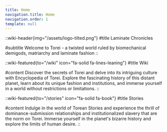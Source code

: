 ```yaml
---
title: Home
navigation.title: Home
navigation.order: 1
template: null
---
```


::wiki-header{img="/assets/logo-tilted.png"}
#title
Laminate Chronicles

#subtitle
Welcome to Torei - a twisted world ruled by biomechanical demigods, matriarchy and laminate fashion
::

::wiki-featured{to="/wiki" icon="fa-solid fa-lines-leaning"}
#title
Wiki

#content
Discover the secrets of Torei and delve into its intriguing culture with Encyclopedia of Torei. Explore the fascinating history of this distant planet, learn about its unique fashion and institutions, and immerse yourself in a world without restrictions or limitations.
::

::wiki-featured{to="/stories" icon="fa-solid fa-book"}
#title
Stories

#content
Indulge in the world of Torean Stories and experience the thrill of dominance-submission relationships and institutionalized slavery that are the norm on Torei. Immerse yourself in the planet's bizarre history and explore the limits of human desire.
::

<!-- ::card
Lorem ipsum dolor sit amet, consectetur adipiscing elit, sed do eiusmod tempor incididunt ut labore et dolore magna aliqua. Ut enim ad minim veniam, quis nostrud exercitation ullamco laboris nisi ut aliquip ex ea commodo consequat.

Duis aute irure dolor in reprehenderit in voluptate velit esse cillum dolore eu fugiat nulla pariatur. Excepteur sint occaecat cupidatat non proident, sunt in culpa qui officia deserunt mollit anim id est laborum.
::

::wiki-featured{icon="fa-solid fa-star"}
#title
Featured article: [Slave Suit](/wiki/slave-suit)

#content
**Slave suit** is a distinctive garment worn by slaves on the planet Torei. Made of a thin and durable layer of laminate, the suit is designed to be skin-tight and cover the wearer's entire body from neck to toes.

Slave suit is a full-coverage laminate catsuit, usually with a corset and a gasmask with a tinted visor. It is intended to completely cover the wearer's body, obscuring their identity and removing any sense of individuality.

_[Continue reading...](/wiki/slave-suit)_
::

::wiki-featured{icon="fa-solid fa-star"}
#title
Featured story: [Special Gift](/stories/special-gift)

#content
As the first light of dawn began to filter through the window of her small room, Maria stirred from her sleep. She had grown accustomed to waking up before the sun rose, a regime she had followed for years. It was a typical day for her, but she couldn't shake the feeling that something was different.

She rubbed the sleep from her eyes and sat up in bed, feeling the cool air against her bare skin. She glanced over at the small clock integrated in the nightstand and saw that it was still very early. She knew that she had to get up and start her daily routine, so she swung her legs over the side of the bed and stood up.

As she walked to her closet, Maria knew exactly what she was going to wear. She pulled out the garment and slipped into the suit, feeling the smooth surface of the rubber-like fabric against her skin. Glossy black laminate engulfed her body and clung to her curves like a second skin, emphasizing every contour of her body.

_[Continue reading...](/stories/special-gift)_
:: -->

<!-- _Disclaimer: All content on this site is purely fictional and should not be taken as representative of any real-world individuals, events, or institutions. Any resemblance to actual persons or entities is purely coincidental. This is a work of fiction created for entertainment purposes only._ -->

<!-- ![KEK](/assets/wiki/laminate.jpg) -->

<!-- Welcome to Torei, a planet unlike any other. Located in the vast intergalactic space between Andromeda and the Milky Way, Torei is a remote and enigmatic settlement famous for its odd development history and worldwide practice of matriarchy and chattel slavery. The planet orbits a lone hypervelocity star and is divided into ringdoms along a narrow equatorial band, where the habitable part of the planet is located. Torean architecture is a bizarre mix of neoclassicism, modernity, and cyberpunk, defined by the extensive use of the versatile material known as laminate.

Torei is a world of contrasts, from the dense and urbanized core around the space elevator to the more rural and relaxed pace of life found in the farming ringdoms. The badlands, which make up most of the planet's surface, offer a harsh and dangerous place to hide. Torean fashion is heavily influenced by the use of laminate, with skin-tight clothing, bondage equipment, and a range of unique garments, such as the survival suit and slave suit, dominating the market.

Torean society is regulated by the Triune Ministries, which coordinate international institutions common to all ringdoms. Two biomechanical supercomputers located on the poles of Torei, Dahom and Mazos, have become the true masters of the planet, exerting their own will and influence over the human population. Despite their immense power, they are not without controversy, with some arguing that they represent a significant threat to the autonomy and freedom of Torean people.

Whether you are here to explore the planet's natural wonders, delve into its rich cultural history, or simply experience the thrill of adventure, Torei offers a unique and unforgettable experience. Discover the secrets of this mysterious and captivating world today. -->

